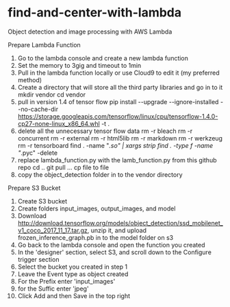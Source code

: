# find-and-center-with-lambda
Object detection and image processing with AWS Lambda

Prepare Lambda Function
1. Go to the lambda console and create a new lambda function
1. Set the memory to 3gig and timeout to 1min
1. Pull in the lambda function locally or use Cloud9 to edit it (my preferred method)
1. Create a directory that will store all the third party libraries and go in to it
mkdir vendor
cd vendor
1. pull in version 1.4 of tensor flow
pip install --upgrade --ignore-installed --no-cache-dir https://storage.googleapis.com/tensorflow/linux/cpu/tensorflow-1.4.0-cp27-none-linux_x86_64.whl -t .
1. delete all the unnecessary tensor flow data 
rm -r bleach
rm -r concurrent
rm -r external
rm -r html5lib
rm -r markdown
rm -r werkzeug
rm -r tensorboard
find . -name "*.so" | xargs strip
find . -type f -name "*.pyc" -delete
1. replace lambda_function.py with the lamb_function.py from this github repo
cd ..
git pull ...
cp file to file
1. copy the object_detection folder in to the vendor directory

Prepare S3 Bucket
1. Create S3 bucket
1. Create folders input_images, output_images, and model
1. Download http://download.tensorflow.org/models/object_detection/ssd_mobilenet_v1_coco_2017_11_17.tar.gz, unzip it, and upload frozen_inference_graph.pb in to the model folder on s3
1. Go back to the lambda console and open the function you created
1. In the 'designer' section, select S3, and scroll down to the Configure trigger section
1. Select the bucket you created in step 1
1. Leave the Event type as object created
1. For the Prefix enter 'input_images'
1. for the Suffic enter 'jpeg'
1. Click Add and then Save in the top right
